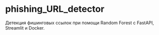 # phishing_URL_detector
Детекция фишинговых ссылок при помощи Random Forest c FastAPI, Streamlit и Docker.
